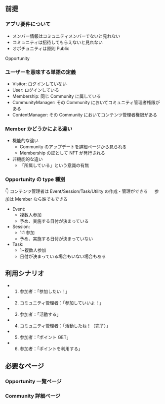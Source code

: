## 前提

### アプリ要件について

- メンバー情報はコミュニティメンバーでないと見れない
- コミュニティは招待してもらえないと見れない
- オポチュニティは原則 Public

Opportunity

### ユーザーを意味する単語の定義

- Visitor: ログインしていない
- User: ログインしている
- Membership: 同じ Community に属している
- CommunityManager: その Community においてコミュニティ管理者権限がある
- ContentManager: その Community においてコンテンツ管理者権限がある

### Member かどうかによる違い

- 機能的な違い
  - Community のアップデートを詳細ページから見られる
  - Membership の証として NFT が発行される
- 非機能的な違い
  - 「所属している」という意識の有無

### Opportunity の type 種別

👇 コンテンツ管理者は Event/Session/Task/Utility の作成・管理ができる
　 参加は Member なら誰でもできる

- Event:
  - 複数人参加
  - 予め、実施する日付が決まっている
- Session:
  - 1:1 参加
  - 予め、実施する日付が決まっていない
- Task:
  - 1~複数人参加
  - 日付が決まっている場合もいない場合もある

## 利用シナリオ

- 1. 参加者：「参加したい！」
- 2. コミュニティ管理者：「参加していいよ！」
- 3. 参加者：「活動する」
- 4. コミュニティ管理者：「活動したね！（完了）」
- 5. 参加者：「ポイント GET」
- 6. 参加者：「ポイントを利用する」

## 必要なページ

### Opportunity 一覧ページ

### Community 詳細ページ
